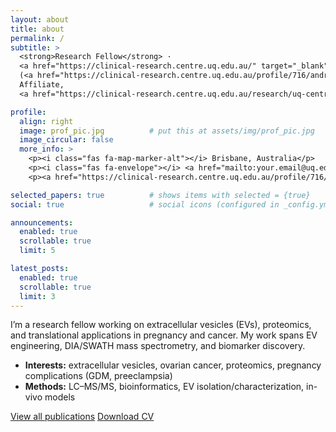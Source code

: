 ```yaml
---
layout: about
title: about
permalink: /
subtitle: >
  <strong>Research Fellow</strong> ·
  <a href="https://clinical-research.centre.uq.edu.au/" target="_blank" rel="noopener">UQ Centre for Clinical Research (UQCCR)</a>
  (<a href="https://clinical-research.centre.uq.edu.au/profile/716/andrew-lai" target="_blank" rel="noopener">profile</a>) ·
  Affiliate,
  <a href="https://clinical-research.centre.uq.edu.au/research/uq-centre-extracellular-vesicle-nanomedicine" target="_blank" rel="noopener">UQ Centre for Extracellular Vesicle Nanomedicine</a>

profile:
  align: right
  image: prof_pic.jpg          # put this at assets/img/prof_pic.jpg
  image_circular: false
  more_info: >
    <p><i class="fas fa-map-marker-alt"></i> Brisbane, Australia</p>
    <p><i class="fas fa-envelope"></i> <a href="mailto:your.email@uq.edu.au">your.email@uq.edu.au</a></p>
    <p><a href="https://clinical-research.centre.uq.edu.au/profile/716/andrew-lai" target="_blank" rel="noopener">UQCCR profile</a></p>

selected_papers: true          # shows items with selected = {true}
social: true                   # social icons (configured in _config.yml)

announcements:
  enabled: true
  scrollable: true
  limit: 5

latest_posts:
  enabled: true
  scrollable: true
  limit: 3
---
```


I’m a research fellow working on extracellular vesicles (EVs), proteomics, and translational applications in pregnancy and cancer. My work spans EV engineering, DIA/SWATH mass spectrometry, and biomarker discovery.

- **Interests:** extracellular vesicles, ovarian cancer, proteomics, pregnancy complications (GDM, preeclampsia)  
- **Methods:** LC–MS/MS, bioinformatics, EV isolation/characterization, in-vivo models

<p>
  <a class="btn btn-sm btn-outline-primary" href="/publications/">View all publications</a>
  <a class="btn btn-sm btn-outline-secondary" href="/assets/pdf/Andrew_Lai_CV.pdf">Download CV</a>
</p>
